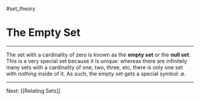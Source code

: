 #set_theory

# The Empty Set

---

The set with a cardinality of zero is known as the **empty set** or the **null set**. This is a very special set because it is unique: whereas there are infinitely many sets with a cardinality of one, two, three, etc, there is only one set with _nothing_ inside of it. As such, the empty set gets a special symbol: $\emptyset$.

---

Next: [[Relating Sets]]
